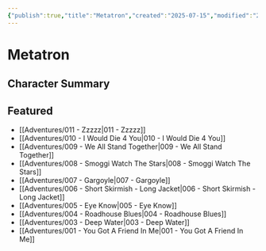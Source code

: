 ```yaml
---
{"publish":true,"title":"Metatron","created":"2025-07-15","modified":"2025-07-24T20:51:41.832+02:00","published":"2025-07-15","cssclasses":""}
---
```


# Metatron

## Character Summary

## Featured
- [[Adventures/011 - Zzzzz\|011 - Zzzzz]]
- [[Adventures/010 - I Would Die 4 You\|010 - I Would Die 4 You]]
- [[Adventures/009 - We All Stand Together\|009 - We All Stand Together]]
- [[Adventures/008 - Smoggi Watch The Stars\|008 - Smoggi Watch The Stars]]
- [[Adventures/007 - Gargoyle\|007 - Gargoyle]]
- [[Adventures/006 - Short Skirmish - Long Jacket\|006 - Short Skirmish - Long Jacket]]
- [[Adventures/005 - Eye Know\|005 - Eye Know]]
- [[Adventures/004 - Roadhouse Blues\|004 - Roadhouse Blues]]
- [[Adventures/003 - Deep Water\|003 - Deep Water]]
- [[Adventures/001 - You Got A Friend In Me\|001 - You Got A Friend In Me]]

